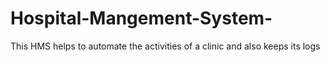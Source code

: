 # Hospital-Mangement-System-
This HMS helps to automate the activities of a clinic and also keeps its logs
